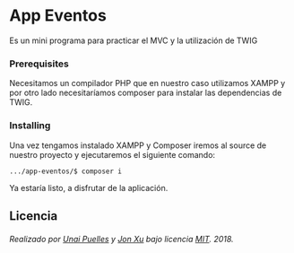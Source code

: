 # App Eventos

Es un mini programa para practicar el MVC y la utilización de TWIG

### Prerequisites

Necesitamos un compilador PHP que en nuestro caso utilizamos XAMPP y por otro lado necesitaríamos composer para instalar las dependencias de TWIG.

### Installing

Una vez tengamos instalado XAMPP y Composer iremos al source de nuestro proyecto y ejecutaremos el siguiente comando:

```
.../app-eventos/$ composer i
```

Ya estaría listo, a disfrutar de la aplicación.

## Licencia

###### Realizado por [Unai Puelles](https://github.com/unaipuelles/) y [Jon Xu](https://github.com/mygoldxp/) bajo licencia [MIT](/LICENSE). 2018.
